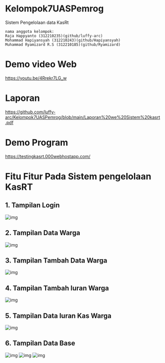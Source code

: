 # Kelompok7UASPemrog

Sistem Pengelolaan data KasRt

```
nama anggota kelompok:
Raja Happyanto (312210235)(github/luffy-arc)
Mohammad Hapiyansyah (312210243)(github/Hapiyansyah)
Muhammad Ryamizard R.S (312210185)(github/Ryamizard)
```

# Demo video Web
https://youtu.be/4Rrekr7LG_w

# Laporan
https://github.com/luffy-arc/Kelompok7UASPemrog/blob/main/Laporan%20we%20Sistem%20kasrt.pdf

# Demo Program

https://testingkasrt.000webhostapp.com/

# Fitu Fitur Pada Sistem pengelolaan KasRT

## 1. Tampilan Login

![img](https://github.com/luffy-arc/Kelompok7UASPemrog/blob/main/1.png)

## 2. Tampilan Data Warga

![img](https://github.com/luffy-arc/Kelompok7UASPemrog/blob/main/2.png)

## 3. Tampilan Tambah Data Warga

![img](https://github.com/luffy-arc/Kelompok7UASPemrog/blob/main/3.png)

## 4. Tampilan Tambah Iuran Warga

![img](https://github.com/luffy-arc/Kelompok7UASPemrog/blob/main/4.png)

## 5. Tampilan Data Iuran Kas Warga

![img](https://github.com/luffy-arc/Kelompok7UASPemrog/blob/main/5.png)

## 6. Tampilan Data Base
![img](https://github.com/luffy-arc/Kelompok7UASPemrog/blob/main/Screenshot%20(127).png)
![img](https://github.com/luffy-arc/Kelompok7UASPemrog/blob/main/Screenshot%20(128).png)
![img](https://github.com/luffy-arc/Kelompok7UASPemrog/blob/main/Screenshot%20(129).png)
